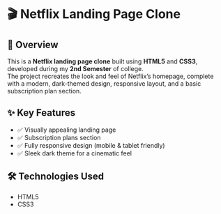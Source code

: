 # 🎬 Netflix Landing Page Clone

## 📌 Overview
This is a **Netflix landing page clone** built using **HTML5** and **CSS3**, developed during my **2nd Semester** of college.  
The project recreates the look and feel of Netflix’s homepage, complete with a modern, dark-themed design, responsive layout, and a basic subscription plan section.

## ✨ Key Features
- ✅ Visually appealing landing page  
- ✅ Subscription plans section  
- ✅ Fully responsive design (mobile & tablet friendly)  
- ✅ Sleek dark theme for a cinematic feel  

## 🛠 Technologies Used
- HTML5  
- CSS3